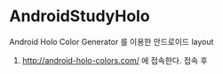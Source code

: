 # AndroidStudyHolo

Android Holo Color Generator 를 이용한 안드로이드 layout

1. http://android-holo-colors.com/ 에 접속한다.
접속 후 
